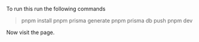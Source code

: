 To run this run the following commands

> pnpm install
> pnpm prisma generate
> pnpm prisma db push
> pnpm dev

Now visit the page.
